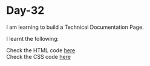# Day-32
I am learning to build a Technical Documentation Page.

I learnt the following:


Check the HTML code [here](./index.html)  
Check the CSS code [here](./styles.css)